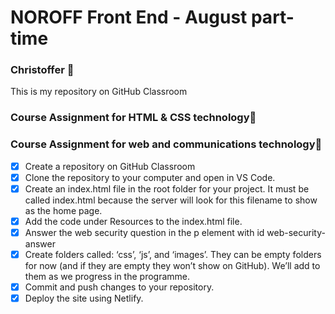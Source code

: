 # NOROFF Front End - August part-time
### Christoffer :vulcan_salute:

This is my repository on GitHub Classroom

### Course Assignment for HTML & CSS technology:construction_worker:

### Course Assignment for web and communications technology:construction_worker:
- [x] Create a repository on GitHub Classroom
- [x] Clone the repository to your computer and open in VS Code.
- [x] Create an index.html file in the root folder for your project. It must be called index.html because the server will look for this filename to show as the home page.
- [x] Add the code under Resources to the index.html file.
- [x] Answer the web security question in the p element with id web-security-answer
- [x] Create folders called: ‘css’, ‘js’, and ‘images’. They can be empty folders for now (and if they are empty they won’t show on GitHub). We’ll add to them as we progress in the programme.
- [x] Commit and push changes to your repository.
- [x] Deploy the site using Netlify.